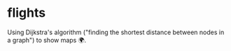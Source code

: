# flights
Using Dijkstra's algorithm ("finding the shortest distance between nodes in a graph") to show maps 🌍.

